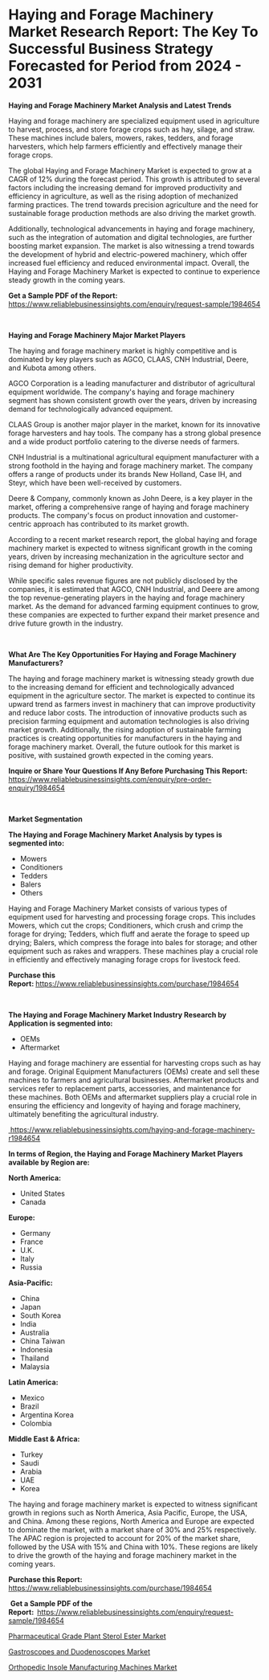 <p><h1>Haying and Forage Machinery Market Research Report: The Key To Successful Business Strategy Forecasted for Period from 2024 - 2031</h1></p><p><strong>Haying and Forage Machinery Market Analysis and Latest Trends</strong></p>
<p><p>Haying and forage machinery are specialized equipment used in agriculture to harvest, process, and store forage crops such as hay, silage, and straw. These machines include balers, mowers, rakes, tedders, and forage harvesters, which help farmers efficiently and effectively manage their forage crops.</p><p>The global Haying and Forage Machinery Market is expected to grow at a CAGR of 12% during the forecast period. This growth is attributed to several factors including the increasing demand for improved productivity and efficiency in agriculture, as well as the rising adoption of mechanized farming practices. The trend towards precision agriculture and the need for sustainable forage production methods are also driving the market growth.</p><p>Additionally, technological advancements in haying and forage machinery, such as the integration of automation and digital technologies, are further boosting market expansion. The market is also witnessing a trend towards the development of hybrid and electric-powered machinery, which offer increased fuel efficiency and reduced environmental impact. Overall, the Haying and Forage Machinery Market is expected to continue to experience steady growth in the coming years.</p></p>
<p><strong>Get a Sample PDF of the Report:&nbsp;</strong> <a href="https://www.reliablebusinessinsights.com/enquiry/request-sample/1984654">https://www.reliablebusinessinsights.com/enquiry/request-sample/1984654</a></p>
<p>&nbsp;</p>
<p><strong>Haying and Forage Machinery Major Market Players</strong></p>
<p><p>The haying and forage machinery market is highly competitive and is dominated by key players such as AGCO, CLAAS, CNH Industrial, Deere, and Kubota among others.</p><p>AGCO Corporation is a leading manufacturer and distributor of agricultural equipment worldwide. The company's haying and forage machinery segment has shown consistent growth over the years, driven by increasing demand for technologically advanced equipment.</p><p>CLAAS Group is another major player in the market, known for its innovative forage harvesters and hay tools. The company has a strong global presence and a wide product portfolio catering to the diverse needs of farmers.</p><p>CNH Industrial is a multinational agricultural equipment manufacturer with a strong foothold in the haying and forage machinery market. The company offers a range of products under its brands New Holland, Case IH, and Steyr, which have been well-received by customers.</p><p>Deere & Company, commonly known as John Deere, is a key player in the market, offering a comprehensive range of haying and forage machinery products. The company's focus on product innovation and customer-centric approach has contributed to its market growth.</p><p>According to a recent market research report, the global haying and forage machinery market is expected to witness significant growth in the coming years, driven by increasing mechanization in the agriculture sector and rising demand for higher productivity.</p><p>While specific sales revenue figures are not publicly disclosed by the companies, it is estimated that AGCO, CNH Industrial, and Deere are among the top revenue-generating players in the haying and forage machinery market. As the demand for advanced farming equipment continues to grow, these companies are expected to further expand their market presence and drive future growth in the industry.</p></p>
<p>&nbsp;</p>
<p><strong>What Are The Key Opportunities For Haying and Forage Machinery Manufacturers?</strong></p>
<p><p>The haying and forage machinery market is witnessing steady growth due to the increasing demand for efficient and technologically advanced equipment in the agriculture sector. The market is expected to continue its upward trend as farmers invest in machinery that can improve productivity and reduce labor costs. The introduction of innovative products such as precision farming equipment and automation technologies is also driving market growth. Additionally, the rising adoption of sustainable farming practices is creating opportunities for manufacturers in the haying and forage machinery market. Overall, the future outlook for this market is positive, with sustained growth expected in the coming years.</p></p>
<p><strong>Inquire or Share Your Questions If Any Before Purchasing This Report:</strong> <a href="https://www.reliablebusinessinsights.com/enquiry/pre-order-enquiry/1984654">https://www.reliablebusinessinsights.com/enquiry/pre-order-enquiry/1984654</a></p>
<p>&nbsp;</p>
<p><strong>Market Segmentation</strong></p>
<p><strong>The Haying and Forage Machinery Market Analysis by types is segmented into:</strong></p>
<p><ul><li>Mowers</li><li>Conditioners</li><li>Tedders</li><li>Balers</li><li>Others</li></ul></p>
<p><p>Haying and Forage Machinery Market consists of various types of equipment used for harvesting and processing forage crops. This includes Mowers, which cut the crops; Conditioners, which crush and crimp the forage for drying; Tedders, which fluff and aerate the forage to speed up drying; Balers, which compress the forage into bales for storage; and other equipment such as rakes and wrappers. These machines play a crucial role in efficiently and effectively managing forage crops for livestock feed.</p></p>
<p><strong>Purchase this Report:&nbsp;</strong><a href="https://www.reliablebusinessinsights.com/purchase/1984654">https://www.reliablebusinessinsights.com/purchase/1984654</a></p>
<p>&nbsp;</p>
<p><strong>The Haying and Forage Machinery Market Industry Research by Application is segmented into:</strong></p>
<p><ul><li>OEMs</li><li>Aftermarket</li></ul></p>
<p><p>Haying and forage machinery are essential for harvesting crops such as hay and forage. Original Equipment Manufacturers (OEMs) create and sell these machines to farmers and agricultural businesses. Aftermarket products and services refer to replacement parts, accessories, and maintenance for these machines. Both OEMs and aftermarket suppliers play a crucial role in ensuring the efficiency and longevity of haying and forage machinery, ultimately benefiting the agricultural industry.</p></p>
<p><a href="https://www.reliablebusinessinsights.com/haying-and-forage-machinery-r1984654">&nbsp;https://www.reliablebusinessinsights.com/haying-and-forage-machinery-r1984654</a></p>
<p><strong>In terms of Region, the Haying and Forage Machinery Market Players available by Region are:</strong></p>
<p>
    <p> <strong> North America: </strong>
        <ul>
            <li>United States</li>
            <li>Canada</li>
        </ul>
        </p> 
    <p> <strong> Europe: </strong>
        <ul>
            <li>Germany</li>
            <li>France</li>
            <li>U.K.</li>
            <li>Italy</li>
            <li>Russia</li>
        </ul>
        </p> 
    <p> <strong> Asia-Pacific: </strong>
        <ul>
            <li>China</li>
            <li>Japan</li>
            <li>South Korea</li>
            <li>India</li>
            <li>Australia</li>
            <li>China Taiwan</li>
            <li>Indonesia</li>
            <li>Thailand</li>
            <li>Malaysia</li>
        </ul>
        </p> 
    <p> <strong> Latin America: </strong>
        <ul>
            <li>Mexico</li>
            <li>Brazil</li>
            <li>Argentina Korea</li>
            <li>Colombia</li>
        </ul>
        </p> 
    <p> <strong> Middle East & Africa: </strong>
        <ul>
            <li>Turkey</li>
            <li>Saudi</li>
            <li>Arabia</li>
            <li>UAE</li>
            <li>Korea</li>
        </ul>
    </p>
    </p>
<p><p>The haying and forage machinery market is expected to witness significant growth in regions such as North America, Asia Pacific, Europe, the USA, and China. Among these regions, North America and Europe are expected to dominate the market, with a market share of 30% and 25% respectively. The APAC region is projected to account for 20% of the market share, followed by the USA with 15% and China with 10%. These regions are likely to drive the growth of the haying and forage machinery market in the coming years.</p></p>
<p><strong>Purchase this Report: </strong><a href="https://www.reliablebusinessinsights.com/purchase/1984654">https://www.reliablebusinessinsights.com/purchase/1984654</a></p>
<p>&nbsp;<strong>Get a Sample PDF of the Report:&nbsp;&nbsp;</strong><a href="https://www.reliablebusinessinsights.com/enquiry/request-sample/1984654">https://www.reliablebusinessinsights.com/enquiry/request-sample/1984654</a></p>
<p><strong></strong></p>
<p><p><a href="https://www.linkedin.com/pulse/future-trends-global-pharmaceutical-grade-plant-sterol-ester-1zine">Pharmaceutical Grade Plant Sterol Ester Market</a></p><p><a href="https://www.linkedin.com/pulse/global-gastroscopes-duodenoscopes-market-projected-grow-zlqze">Gastroscopes and Duodenoscopes Market</a></p><p><a href="https://www.linkedin.com/pulse/global-orthopedic-insole-manufacturing-machines-market-opportunities-asxfe">Orthopedic Insole Manufacturing Machines Market</a></p></p>